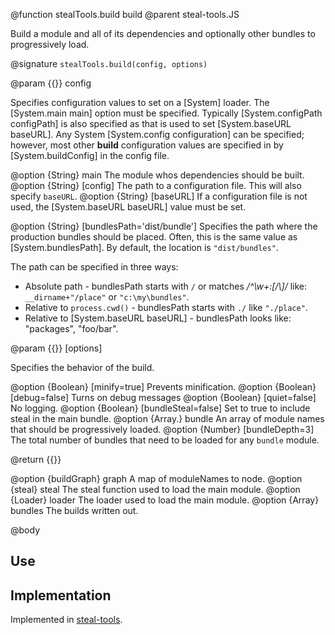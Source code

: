 @function stealTools.build build
@parent steal-tools.JS 

Build a module and all of its dependencies and optionally other bundles to progressively load.

@signature `stealTools.build(config, options)`

@param {{}} config

Specifies configuration values to set on 
a [System] loader. The [System.main main] option must be specified. Typically
[System.configPath configPath] is also specified as that is used to set 
[System.baseURL baseURL].  Any System [System.config configuration] can be specified; however,
most other __build__ configuration values are specified in
by [System.buildConfig] in the config file.

@option {String} main The module whos dependencies should be built.
@option {String} [config] The path to a configuration file. This
will also specify `baseURL`.
@option {String} [baseURL] If a configuration file is not used, 
the [System.baseURL baseURL] value must be set.

@option {String} [bundlesPath='dist/bundle']  Specifies the path where the production bundles should be 
placed. Often, this is the same value as [System.bundlesPath]. By default, the location is `"dist/bundles"`.

The path can be specified in three ways:


 - Absolute path - bundlesPath starts with `/` or matches _/^\w+:[\/\\]/_ like:  `__dirname+"/place"` or `"c:\my\bundles"`.
 - Relative to `process.cwd()` - bundlesPath starts with `./` like `"./place"`.
 - Relative to [System.baseURL baseURL] - bundlesPath looks like: "packages", "foo/bar".
  
@param {{}} [options]

Specifies the behavior of the build.



@option {Boolean} [minify=true] Prevents minification.
@option {Boolean} [debug=false] Turns on debug messages
@option {Boolean} [quiet=false] No logging.
@option {Boolean} [bundleSteal=false] Set to true to include steal in the main bundle.
@option {Array.<moduleName>} bundle An array of module names that should be
progressively loaded.
@option {Number} [bundleDepth=3] The total number of bundles that need to be loaded
for any `bundle` module.



@return {{}}

@option {buildGraph} graph A map of moduleNames to node.
@option {steal} steal The steal function used to load the main module.
@option {Loader} loader The loader used to load the main module.
@option {Array} bundles The builds written out.

@body

## Use

## Implementation

Implemented in [steal-tools](https://github.com/bitovi/steal-tools).
